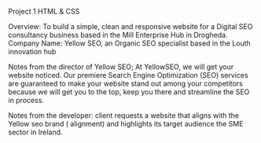 Project 1 HTML & CSS

Overview:
To build a simple, clean and responsive website for a Digital SEO consultancy business based in the Mill Enterprise Hub in Drogheda. 
Company Name: Yellow SEO, an Organic SEO specialist based in the Louth innovation hub

Notes from the director of Yellow SEO; At YellowSEO, we will get your website noticed. Our premiere Search Engine Optimization (SEO) services are guaranteed to make your website stand out among your competitors because we will get you to the top, keep you there and streamline the SEO in process.

Notes from the developer: client requests a website that aligns with the Yellow seo brand ( alignment) and highlights its target audience the SME sector in Ireland. 